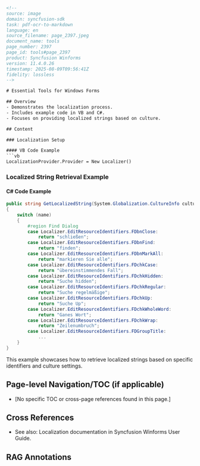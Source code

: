```html
<!-- 
source: image
domain: syncfusion-sdk
task: pdf-ocr-to-markdown
language: en
source_filename: page_2397.jpeg
document_name: tools
page_number: 2397
page_id: tools#page_2397
product: Syncfusion Winforms
version: 11.4.0.26
timestamp: 2025-08-09T09:56:41Z
fidelity: lossless
-->

# Essential Tools for Windows Forms

## Overview
- Demonstrates the localization process.
- Includes example code in VB and C#.
- Focuses on providing localized strings based on culture.

## Content

### Localization Setup

#### VB Code Example
```vb
LocalizationProvider.Provider = New Localizer()
```

### Localized String Retrieval Example
#### C# Code Example
```csharp
public string GetLocalizedString(System.Globalization.CultureInfo culture, string name, object obj)
{
    switch (name)
    {
        #region Find Dialog
        case Localizer.EditResourceIdentifiers.FDbnClose:
            return "schließen";
        case Localizer.EditResourceIdentifiers.FDbnFind:
            return "finden";
        case Localizer.EditResourceIdentifiers.FDbnMarkAll:
            return "markieren Sie alle";
        case Localizer.EditResourceIdentifiers.FDchkCase:
            return "übereinstimmendes Fall";
        case Localizer.EditResourceIdentifiers.FDchkHidden:
            return "Suche hidden";
        case Localizer.EditResourceIdentifiers.FDchkRegular:
            return "Suche regelmäßige";
        case Localizer.EditResourceIdentifiers.FDchkUp:
            return "Suche Up";
        case Localizer.EditResourceIdentifiers.FDchkWholeWord:
            return "Ganes Wort";
        case Localizer.EditResourceIdentifiers.FDchkWrap:
            return "Zeilenumbruch";
        case Localizer.EditResourceIdentifiers.FDGroupTitle:
            ...
    }
}
```
This example showcases how to retrieve localized strings based on specific identifiers and culture settings.

## Page-level Navigation/TOC (if applicable)
- [No specific TOC or cross-page references found in this page.]

## Cross References
- See also: Localization documentation in Syncfusion Winforms User Guide.

## RAG Annotations
<!-- tags: [syncfusion-sdk, winforms, localization, tools, api, 11.4.0.26] keywords: [localization, provider, cultureinfo, switch statement, resource identifiers, find dialog, localized strings, C# example, VB example, regular expressions, whole word search, wrap text] -->
```
